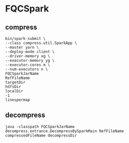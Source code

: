# FQCSpark
## compress
```shell
bin/spark-submit \
--class compress.util.SparkApp \
--master yarn \
--deploy-mode client \
--driver-memory xg \
--executor-memory yg \
--executor-cores m \
--num-executors n \
FQCSparkJarName
RefFileName
targetDir
hdfsDir
localDir
-1 
linespermap
```

## decompress

```shell
java -classpath FQCSparkJarName decompress.entrance.DecompressBySparkMain RefFileName compressedFileName decompressDir
```


